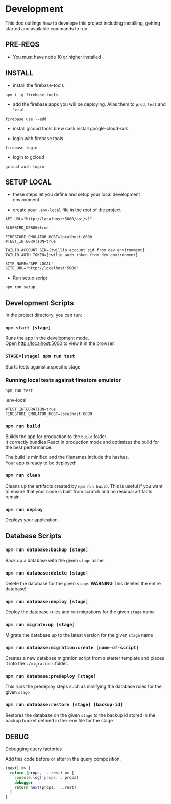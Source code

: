 # Development 

This doc outlings how to develope this project including installing, getting
started and available commands to run.


## PRE-REQS

* You must have node 10 or higher installed


## INSTALL

* install the firebase-tools
```
npm i -g firebase-tools
```
* add the firebase apps you will be deploying. Alias them to `prod`, `test` and `local`
```
firebase use --add 
``` 
* install glcoud tools
brew cask install google-cloud-sdk


* login with firebase tools
```
firebase login
```

* login to gcloud
```
gcloud auth login
```

## SETUP LOCAL
* these steps let you define and setup your local development environment

* create your `.env-local` file in the root of the project
```
API_URL="http://localhost:5000/api/v1"

BLUEBIRD_DEBUG=true

FIRESTORE_EMULATOR_HOST=localhost:8080
#TEST_INTEGRATION=true

TWILIO_ACCOUNT_SID=[twillio account sid from dev environment]
TWILIO_AUTH_TOKEN=[twilio auth token from dev environment]

SITE_NAME="APP LOCAL"
SITE_URL="http://localhost:5000"
```
* Run setup script
```
npm run setup
```


## Development Scripts

In the project directory, you can run:

### `npm start [stage]`

Runs the app in the development mode.<br>
Open [http://localhost:5000](http://localhost:5000) to view it in the browser.


### `STAGE=[stage] npm run test`

Starts tests against a specific stage

### Running local tests against firestore emulator
```
npm run test
```

.env-local
```
#TEST_INTEGRATION=true
FIRESTORE_EMULATOR_HOST=localhost:8080
```

### `npm run build`

Builds the app for production to the `build` folder.<br>
It correctly bundles React in production mode and optimizes the build for the best performance.

The build is minified and the filenames include the hashes.<br>
Your app is ready to be deployed!


### `npm run clean`

Cleans up the artifacts created by `npm run build`. This is useful if you want
to ensure that your code is built from scratch and no residual artifacts remain.


### `npm run deploy`

Deploys your application 


## Database Scripts

### `npm run database:backup [stage]`

Back up a database with the given `stage` name

### `npm run database:delete [stage]`

Delete the database for the given `stage`. **WARNING** This deletes the entire database!

### `npm run database:deploy [stage]`

Deploy the database rules and run migrations for the given `stage` name

### `npm run migrate:up [stage]`

Migrate the database up to the latest version for the given `stage` name

### `npm run database:migration:create [name-of-script]`

Creates a new database migration script from a starter template and places it
into the `./migrations` folder.

### `npm run database:predeploy [stage]`

This runs the predeploy steps such as minifying the database rules for the given `stage`

### `npm run database:restore [stage] [backup-id]`

Restores the database on the given `stage` to the backup id stored in the backup
bucket defined in the .env file for the stage ``

## DEBUG

Debugging query factories

Add this code before or after in the query composition.
```js
(next) => {
  return (props, ...rest) => {
    console.log('props:', props)
    debugger
    return next(props, ...rest)
  }
}
```

